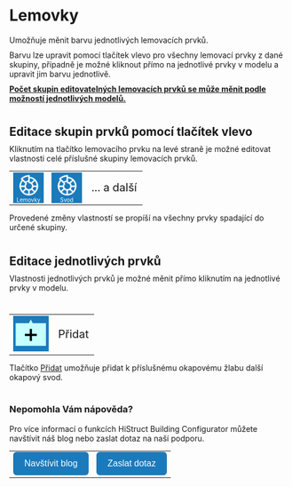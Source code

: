 # Lemovky
Umožňuje měnit barvu jednotlivých lemovacích prvků.

Barvu lze upravit pomocí tlačítek vlevo pro všechny lemovací prvky z dané skupiny, případně je možné kliknout přímo na jednotlivé prvky v modelu a upravit jim barvu jednotlivě.

<b><u>Počet skupin editovatelných lemovacích prvků se může měnit podle možností jednotlivých modelů.</u></b>

#
<style>
h2{
  border-bottom: none;
  margin-top: 10px;
  margin-bottom: 0px;
}
p{
  border-bottom: none;
  margin-top: 10px;
  margin-bottom: 10px;
}
</style>

## Editace skupin prvků pomocí tlačítek vlevo
Kliknutím na tlačítko lemovacího prvku na levé straně je možné editovat vlastnosti celé příslušné skupiny lemovacích prvků. 

<table>
  <tr>
    <td>
      <div style="position: relative; width: 55px; height: 55px;">
        <img src="img/ColorsIcon64x64.png" alt="ColorsIconIcon64x64.png" width="55" height="55">
      <div style="position: absolute; bottom: 0; width: 100%; background: none; color: white; font-size: 10px; text-align: center;">
      Lemovky
      </div>
      </div>
    </td>
    <td>
      <div style="position: relative; width: 55px; height: 55px;">
        <img src="img/ColorsIcon64x64.png" alt="ColorsIcon64x64.png" width="55" height="55">
      <div style="position: absolute; bottom: 0; width: 100%; background: none; color: white; font-size: 10px; text-align: center;">
      Svod
      </div>
      </div>
    </td>
    <td style="vertical-align: middle; font-size: 20px;">
      ... a další
    </td>
  </tr>
</table>

Provedené změny vlastností se propíší na všechny prvky spadající do určené skupiny.
#
## Editace jednotlivých prvků
Vlastnosti jednotlivých prvků je možné měnit přímo kliknutím na jednotlivé prvky v modelu. 

#
<table>
  <tr>
    <td>
      <img src="img/AddButton.png" alt="AddButton.png" width="64">
    </td>
    <td style="vertical-align: middle; font-size: 20px;">
      Přidat
    </td>
  </tr> 
</table>

Tlačítko <u>Přidat</u> umožňuje přidat k příslušnému okapovému žlabu další okapový svod.

#

<style>
    .btn {
      margin-top: 0px;
      padding: 12px 20px;
      background-color: rgb(27,122,187);
      color: white;
      border: none;
      border-radius: 6px;
      cursor: pointer;
      font-size: 16px;
    }
    .btn:hover {
      background-color: rgb(20,90,140);
</style>

### Nepomohla Vám nápověda?
Pro více informací o funkcích HiStruct Building Configurator můžete navštívit náš blog nebo zaslat dotaz na naší podporu. 
<table>
  <tr>
    <td>
      <a href="https://docs.histruct.com/cs/"> 
        <button class="btn">
        Navštívit blog
        </button>
      </a>
    </td>
    <td>
      <a href="mailto:support@histruct.com?subject=Dotaz na Support HiStruct">
         <button class="btn">
         Zaslat dotaz
         </button>
      </a>
    </td>
  </tr>
</table>